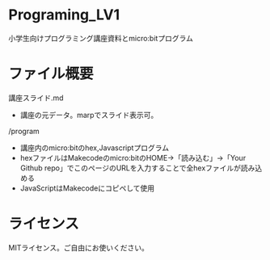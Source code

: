 # Programing_LV1
小学生向けプログラミング講座資料とmicro:bitプログラム

# ファイル概要

講座スライド.md
- 講座の元データ。marpでスライド表示可。

/program
- 講座内のmicro:bitのhex,Javascriptプログラム
- hexファイルはMakecodeのmicro:bitのHOME→「読み込む」→「Your Github repo」でこのページのURLを入力することで全hexファイルが読み込める
- JavaScriptはMakecodeにコピペして使用

# ライセンス

MITライセンス。ご自由にお使いください。
